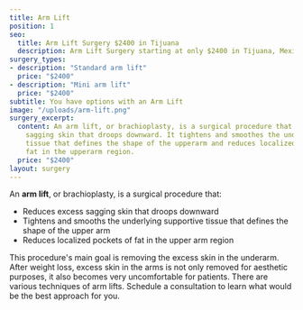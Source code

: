 ```yaml
---
title: Arm Lift
position: 1
seo:
  title: Arm Lift Surgery $2400 in Tijuana
  description: Arm Lift Surgery starting at only $2400 in Tijuana, Mexico
surgery_types:
- description: "​​Standard arm lift"
  price: "$2400​"
- description: "​Mini arm lift"
  price: "$2400​"
subtitle: You have options with an Arm Lift
image: "/uploads/arm-lift.png"
surgery_excerpt:
  content: An arm lift, or brachioplasty, is a surgical procedure that reduces excess
    sagging skin that droops downward. It tightens and smoothes the underlying supportive
    tissue that defines the shape of the upperarm and reduces localized pockets of
    fat in the upperarm region.
  price: "$2400"
layout: surgery
---
```


An **arm lift**, or brachioplasty, is a surgical procedure that:

* Reduces excess sagging skin that droops downward
* Tightens and smooths the underlying supportive tissue that defines the shape of the upper arm
* Reduces localized pockets of fat in the upper arm region

This procedure's main goal is removing the excess skin in the underarm. After weight loss, excess skin in the arms is not only removed for aesthetic purposes, it also becomes very uncomfortable for patients. There are various techniques of arm lifts. Schedule a consultation to learn what would be the best approach for you.
